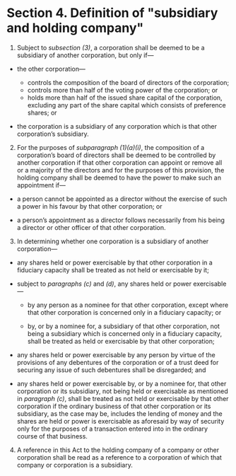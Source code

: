 # Section 4. Definition of "subsidiary and holding company"

1. Subject to _subsection (3)_, a corporation shall be deemed to be a subsidiary of another corporation, but only if— 

  * the other corporation—

    * controls the composition of the board of directors of the corporation;  
    * controls more than half of the voting power of the corporation; or  
    * holds more than half of the issued share capital of the corporation, excluding any part of the share capital which consists of preference shares; or

  * the corporation is a subsidiary of any corporation which is that other corporation’s subsidiary.

2. For the purposes of _subparagraph \(1\)\(a\)\(i\)_, the composition of a corporation’s board of directors shall be deemed to be controlled by another corporation if that other corporation can appoint or remove all or a majority of the directors and for the purposes of this provision, the holding company shall be deemed to have the power to make such an appointment if—

  * a person cannot be appointed as a director without the exercise of such a power in his favour by that other corporation; or

  * a person’s appointment as a director follows necessarily from his being a director or other officer of that other corporation.

3. In determining whether one corporation is a subsidiary of another corporation—

  * any shares held or power exercisable by that other corporation in a fiduciary capacity shall be treated as not held or exercisable by it;

  * subject to _paragraphs \(c\)_ and _\(d\)_, any shares held or power exercisable—  
            
    * by any person as a nominee for that other corporation, except where that other corporation is concerned only in a fiduciary capacity; or

    * by, or by a nominee for, a subsidiary of that other corporation, not being a subsidiary which is concerned only in a fiduciary capacity, shall be treated as held or exercisable by that other corporation;

  * any shares held or power exercisable by any person by virtue of the provisions of any debentures of the corporation or of a trust deed for securing any issue of such debentures shall be disregarded; and

  * any shares held or power exercisable by, or by a nominee for, that other corporation or its subsidiary, not being held or exercisable as mentioned in _paragraph \(c\)_, shall be treated as not held or exercisable by that other corporation if the ordinary business of that other corporation or its subsidiary, as the case may be, includes the lending of money and the shares are held or power is exercisable as aforesaid by way of security only for the purposes of a transaction entered into in the ordinary course of that business.

4. A reference in this Act to the holding company of a company or other corporation shall be read as a reference to a corporation of which that company or corporation is a subsidiary.

